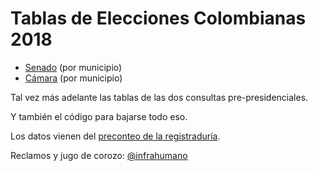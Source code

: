 # Tablas de Elecciones Colombianas 2018

* [Senado](senado/) (por municipio)
* [Cámara](camara/) (por municipio)

Tal vez más adelante las tablas de las dos consultas pre-presidenciales.

Y también el código para bajarse todo eso.

Los datos vienen del [preconteo de la
registraduría](https://resultados2018.registraduria.gov.co/inicio.htm). 

Reclamos y jugo de corozo: [@infrahumano](http://twitter.com/infrahumano)
